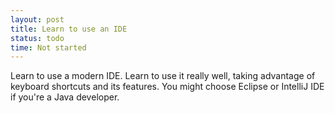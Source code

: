 ```yaml
---
layout: post
title: Learn to use an IDE
status: todo
time: Not started
---
```

Learn to use a modern IDE.  Learn to use it really well, taking advantage of keyboard shortcuts and its features.  You might choose Eclipse or IntelliJ IDE if you're a Java developer.
